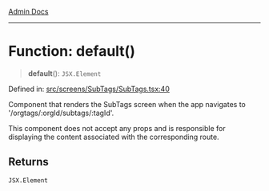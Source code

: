 [Admin Docs](/)

***

# Function: default()

> **default**(): `JSX.Element`

Defined in: [src/screens/SubTags/SubTags.tsx:40](https://github.com/gautam-divyanshu/talawa-admin/blob/d5fea688542032271211cd43ee86c7db0866bcc0/src/screens/SubTags/SubTags.tsx#L40)

Component that renders the SubTags screen when the app navigates to '/orgtags/:orgId/subtags/:tagId'.

This component does not accept any props and is responsible for displaying
the content associated with the corresponding route.

## Returns

`JSX.Element`
